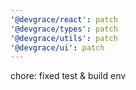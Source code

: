 ```yaml
---
'@devgrace/react': patch
'@devgrace/types': patch
'@devgrace/utils': patch
'@devgrace/ui': patch
---
```


chore: fixed test & build env
